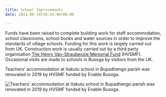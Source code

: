 ```yaml
---
title: School Improvements
date: 2021-09-14T20:34:46+00:00

---
```

Funds have been raised to complete building work for staff accommodation, school classrooms, school books and water sources in order to improve the standards of village schools. Funding for this work is largely carried out from UK. Construction work is usually carried out by a third party organisation [The Henry Van-Straubenzie Memorial Fund](http://www.henryvanstraubenzeemf.org.uk/) (HVSMF). Occasional visits are made to schools in Busoga by visitors from the UK.

Teachers’ accommodation at Itakulu school in Bupadhengo parish was renovated in 2019 by HVSMF funded by Enable Busoga.

![Teachers’ accommodation at Itakulu school in Bupadhengo parish was renovated in 2019 by HVSMF funded by Enable Busoga.](/images/teacher_block.jpg "Teachers’ accommodation at Itakulu school")